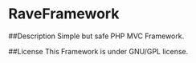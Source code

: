 # RaveFramework

##Description
Simple but safe PHP MVC Framework.

##License
This Framework is under GNU/GPL license.
